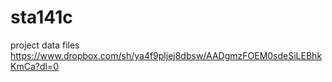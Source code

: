 # sta141c

project data files
https://www.dropbox.com/sh/ya4f9pljej8dbsw/AADgmzFOEM0sdeSiLEBhkKmCa?dl=0
